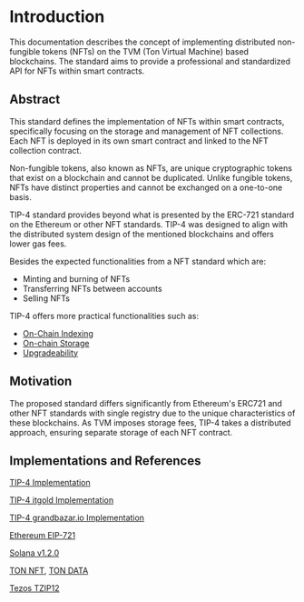 # Introduction
This documentation describes the concept of implementing distributed non-fungible tokens (NFTs) on the TVM (Ton Virtual Machine) based blockchains. The standard aims to provide a professional and standardized API for NFTs within smart contracts.

## Abstract
This standard defines the implementation of NFTs within smart contracts, specifically focusing on the storage and management of NFT collections. Each NFT is deployed in its own smart contract and linked to the NFT collection contract.

Non-fungible tokens, also known as NFTs, are unique cryptographic tokens that exist on a blockchain and cannot be duplicated. Unlike fungible tokens, NFTs have distinct properties and cannot be exchanged on a one-to-one basis.

TIP-4 standard provides beyond what is presented by the ERC-721 standard on the Ethereum or other NFT standards. TIP-4 was designed to align with the distributed system design of the mentioned blockchains and offers lower gas fees.

Besides the expected functionalities from a NFT standard which are:
- Minting and burning of NFTs
- Transferring NFTs between accounts
- Selling NFTs

TIP-4 offers more practical functionalities such as:
- [On-Chain Indexing](/docs/specifications/43.md)
- [On-chain Storage](/docs/specifications/45.md)
- [Upgradeability](/docs/specifications/47.md)



## Motivation

The proposed standard differs significantly from Ethereum's ERC721 and other NFT standards with single registry due to the unique characteristics of these blockchains. As TVM imposes storage fees, TIP-4 takes a distributed approach, ensuring separate storage of each NFT contract.

## Implementations and References

[TIP-4 Implementation](https://github.com/broxus/tip4)

[TIP-4 itgold Implementation](https://github.com/itgoldio/everscale-tip)

[TIP-4 grandbazar.io Implementation](https://github.com/grandbazar-io/everscale-tip4.6-contracts)

[Ethereum EIP-721](https://eips.ethereum.org/EIPS/eip-721)

[Solana v1.2.0](https://docs.metaplex.com/token-metadata/specification)

[TON NFT](https://github.com/ton-blockchain/TIPs/issues/62), [TON DATA](https://github.com/ton-blockchain/TIPs/issues/64)

[Tezos TZIP12](https://gitlab.com/tezos/tzip/-/blob/master/proposals/tzip-12/tzip-12.md)